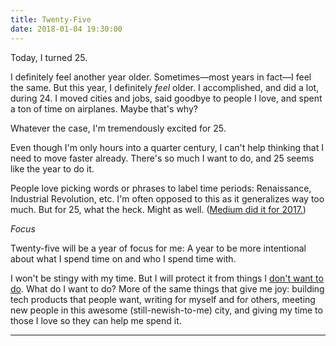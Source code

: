 ```yaml
---
title: Twenty-Five
date: 2018-01-04 19:30:00
---
```


Today, I turned 25.

I definitely feel another year older. Sometimes—most years in fact—I feel the same. But this year, I definitely *feel* older. I accomplished, and did a lot, during 24. I moved cities and jobs, said goodbye to people I love, and spent a ton of time on airplanes. Maybe that's why?

Whatever the case, I'm tremendously excited for 25.

Even though I'm only hours into a quarter century, I can't help thinking that I need to move faster already. There's so much I want to do, and 25 seems like the year to do it.

People love picking words or phrases to label time periods: Renaissance, Industrial Revolution, etc. I'm often opposed to this as it generalizes way too much. But for 25, what the heck. Might as well. ([Medium did it for 2017.](https://medium.com/wordsthatmatter))

*Focus*

Twenty-five will be a year of focus for me: A year to be more intentional about what I spend time on and who I spend time with.

I won't be stingy with my time. But I will protect it from things I [don't want to do](http://paulgraham.com/vb.html). What do I want to do? More of the same things that give me joy: building tech products that people want, writing for myself and for others, meeting new people in this awesome (still-newish-to-me) city, and giving my time to those I love so they can help me spend it.

***